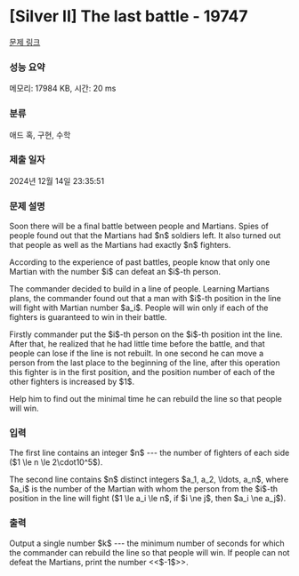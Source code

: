 # [Silver II] The last battle - 19747 

[문제 링크](https://www.acmicpc.net/problem/19747) 

### 성능 요약

메모리: 17984 KB, 시간: 20 ms

### 분류

애드 혹, 구현, 수학

### 제출 일자

2024년 12월 14일 23:35:51

### 문제 설명

<p>Soon there will be a final battle between people and Martians. Spies of people found out that the Martians had $n$ soldiers left. It also turned out that people as well as the Martians had exactly $n$ fighters. </p>

<p>According to the experience of past battles, people know that only one Martian with the number $i$ can defeat an $i$-th person.</p>

<p>The commander decided to build in a line of people. Learning Martians plans, the commander found out that a man with $i$-th position in the line will fight with Martian number $a_i$. People will win only if each of the fighters is guaranteed to win in their battle.</p>

<p>Firstly commander put the $i$-th person on the $i$-th position int the line. After that, he realized that he had little time before the battle, and that people can lose if the line is not rebuilt. In one second he can move a person from the last place to the beginning of the line, after this operation this fighter is in the first position, and the position number of each of the other fighters is increased by $1$. </p>

<p>Help him to find out the minimal time he can rebuild the line so that people will win.</p>

### 입력 

 <p>The first line contains an integer $n$ --- the number of fighters of each side ($1 \le n \le 2\cdot10^5$).</p>

<p>The second line contains $n$ distinct integers $a_1, a_2, \ldots, a_n$, where $a_i$ is the number of the Martian with whom the person from the $i$-th position in the line will fight ($1 \le a_i \le n$, if $i \ne j$, then $a_i \ne a_j$).</p>

### 출력 

 <p>Output a single number $k$ --- the minimum number of seconds for which the commander can rebuild the line so that people will win. If people can not defeat the Martians, print the number <<$-1$>>.</p>

